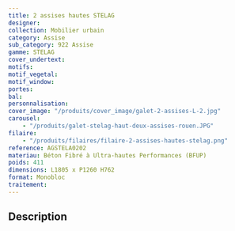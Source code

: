 ```yaml
---
title: 2 assises hautes STELAG
designer:
collection: Mobilier urbain
category: Assise
sub_category: 922 Assise
gamme: STELAG
cover_undertext:
motifs:
motif_vegetal:
motif_window:
portes:
bal:
personnalisation:
cover_image: "/produits/cover_image/galet-2-assises-L-2.jpg"
carousel:
    - "/produits/galet-stelag-haut-deux-assises-rouen.JPG"
filaire:
    - "/produits/filaires/filaire-2-assises-hautes-stelag.png"
reference: AGSTELA0202
materiau: Béton Fibré à Ultra-hautes Performances (BFUP)
poids: 411
dimensions: L1805 x P1260 H762
format: Monobloc
traitement:
---
```


## Description
